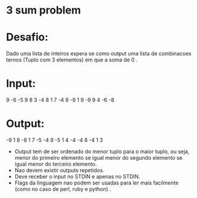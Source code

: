 # 3 sum problem

# Desafio:
Dado uma lista de inteiros espera se como output uma lista de combinacoes ternos (Tuplo com 3 elementos) em que a soma de 0 .

# Input:
9 -6 -5 9 8 3 -4 8 1 7 -4 9 -9 1 9 -9 9 4 -6 -8

# Output:
-9 1 8
-8 1 7
-5 -4 9
-5 1 4
-4 -4 8
-4 1 3

- Output tem de ser ordenado do menor tuplo para o maior tuplo, ou seja,  menor do primeiro elemento se igual menor do segundo elemento se igual menor do terceiro elemento.
- Nao devem existir outputs repetidos.
- Deve receber o input no STDIN e apenas no STDIN.
- Flags da linguagem nao podem ser usadas para ler mais facilmente (como no caso de perl, ruby e python) .
